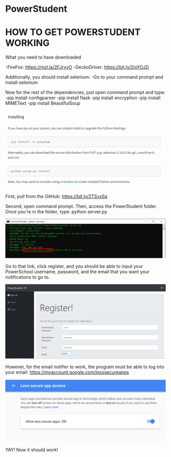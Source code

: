 # PowerStudent

# HOW TO GET POWERSTUDENT WORKING

What you need to have downloaded

  -FireFox: https://mzl.la/2FJrvvO
  -GeckoDriver: https://bit.ly/2joYOJD

Additionally, you should install selenium:
  -Go to your command prompt and install selenium

Now for the rest of the dependencies, just open command prompt and type:
  -pip install configparser
  -pip install flask
  -pip install encryption
  -pip install MIMEText
  -pip install BeautifulSoup

![picture](https://github.com/Uoalk/PowerStudent/blob/master/images/ReadMe3.jpg)

First, pull from the GitHub: https://bit.ly/2TSyxSa

Second, open command prompt. Then, access the PowerStudent folder. Once you're in the folder, type: python server.py

![picture](https://github.com/Uoalk/PowerStudent/blob/master/images/ReadMe1.jpg)

Go to that link, click register, and you should be able to input your PowerSchool username, password, and the email that you want your notifications to go to.

![picture](https://github.com/Uoalk/PowerStudent/blob/master/images/ReadMe2.jpg)

However, for the email notifier to work, the program must be able to log into your email: https://myaccount.google.com/lesssecureapps
![picture](https://github.com/Uoalk/PowerStudent/blob/master/images/ReadMe4.jpg)

YAY! Now it should work!
